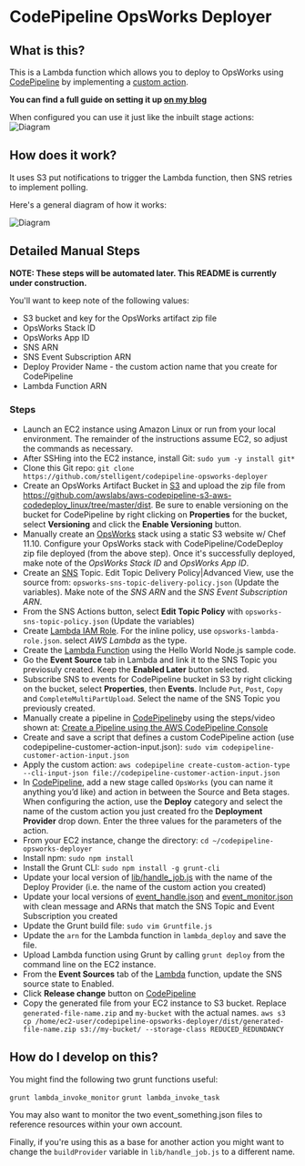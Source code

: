 # CodePipeline OpsWorks Deployer

## What is this?

This is a Lambda function which allows you to deploy to OpsWorks using [CodePipeline](http://aws.amazon.com/codepipeline/) by
implementing a [custom action](http://docs.aws.amazon.com/codepipeline/latest/userguide/how-to-create-custom-action.html).
 
**You can find a full guide on setting it up [on my blog](http://hipsterdevblog.com/blog/2015/07/28/deploying-from-codepipeline-to-opsworks-using-a-custom-action-and-lambda/)**

When configured you can use it just like the inbuilt stage actions: 
![Diagram](http://hipsterdevblog.com/images/posts/opsworks_codepipeline/actionopts.png)
 
## How does it work?

It uses S3 put notifications to trigger the Lambda function, then SNS retries to implement polling.

Here's a general diagram of how it works:

![Diagram](http://hipsterdevblog.com/images/posts/opsworks_codepipeline/codepipelineopsworks-diagram.png)

## Detailed Manual Steps

**NOTE: These steps will be automated later. This README is currently under construction.**

You'll want to keep note of the following values:
* S3 bucket and key for the OpsWorks artifact zip file
* OpsWorks Stack ID
* OpsWorks App ID
* SNS ARN
* SNS Event Subscription ARN
* Deploy Provider Name - the custom action name that you create for CodePipeline
* Lambda Function ARN

### Steps

* Launch an EC2 instance using Amazon Linux or run from your local environment. The remainder of the instructions assume EC2, so adjust the commands as necessary.
* After SSHing into the EC2 instance, install Git: `sudo yum -y install git*`
* Clone this Git repo: `git clone https://github.com/stelligent/codepipeline-opsworks-deployer`
* Create an OpsWorks Artifact Bucket in [S3](https://console.aws.amazon.com/s3/) and upload the zip file from https://github.com/awslabs/aws-codepipeline-s3-aws-codedeploy_linux/tree/master/dist. Be sure to enable versioning on the bucket for CodePipeline by right clicking on **Properties** for the bucket, select **Versioning** and click the **Enable Versioning** button.
* Manually create an [OpsWorks](https://console.aws.amazon.com/opsworks/) stack using a static S3 website w/ Chef 11.10. Configure your OpsWorks stack with CodePipeline/CodeDeploy zip file deployed (from the above step). Once it's successfully deployed, make note of the *OpsWorks Stack ID* and *OpsWorks App ID*.
* Create an [SNS](https://console.aws.amazon.com/sns/) Topic. Edit Topic Delivery Policy|Advanced View, use the source from: `opsworks-sns-topic-delivery-policy.json` (Update the variables). Make note of the *SNS ARN* and the *SNS Event Subscription ARN*.
* From the SNS Actions button, select **Edit Topic Policy** with `opsworks-sns-topic-policy.json` (Update the variables)
* Create [Lambda IAM Role](https://console.aws.amazon.com/iam/). For the inline policy, use `opsworks-lambda-role.json`. select *AWS Lambda* as the type.
* Create the [Lambda Function](https://console.aws.amazon.com/lambda/) using the Hello World Node.js sample code.
* Go the **Event Source** tab in Lambda and link it to the SNS Topic you previosuly created. Keep the **Enabled Later** button selected.
* Subscribe SNS to events for CodePipeline bucket in S3 by right clicking on the bucket, select **Properties**, then **Events**. Include `Put`, `Post`, `Copy` and `CompleteMultiPartUpload`. Select the name of the SNS Topic you previously created.
* Manually create a pipeline in [CodePipeline](https://console.aws.amazon.com/codepipeline/)by using the steps/video shown at: [Create a Pipeline using the AWS CodePipeline Console](http://www.stelligent.com/cloud/create-a-pipeline-using-the-aws-codepipeline-console/)
* Create and save a script that defines a custom CodePipeline action (use codepipeline-customer-action-input.json): `sudo vim codepipeline-customer-action-input.json`
* Apply the custom action: `aws codepipeline create-custom-action-type --cli-input-json file://codepipeline-customer-action-input.json`
* In [CodePipeline](https://console.aws.amazon.com/codepipeline/), add a new stage called `OpsWorks` (you can name it anything you’d like) and action in between the Source and Beta stages. When configuring the action, use the **Deploy** category and select the name of the custom action you just created fro the **Deployment Provider** drop down. Enter the three values for the parameters of the action. 
* From your EC2 instance, change the directory: `cd ~/codepipeline-opsworks-deployer`
* Install npm: `sudo npm install`
* Install the Grunt CLI: `sudo npm install -g grunt-cli`
* Update your local version of [lib/handle_job.js](https://github.com/stelligent/codepipeline-opsworks-deployer/blob/master/lib/handle_job.js) with the name of the Deploy Provider (i.e. the name of the custom action you created)
* Update your local versions of  [event_handle.json](https://github.com/stelligent/codepipeline-opsworks-deployer/blob/master/event_handle.json) and [event_monitor.json](https://github.com/stelligent/codepipeline-opsworks-deployer/blob/master/event_monitor.json) with clean message and ARNs that match the SNS Topic and Event Subscription you created
* Update the Grunt build file: `sudo vim Gruntfile.js`
* Update the `arn` for the Lambda function in `lambda_deploy` and save the file.
* Upload Lambda function using Grunt by calling `grunt deploy` from the command line on the EC2 instance.
* From the **Event Sources** tab of the [Lambda](https://console.aws.amazon.com/lambda/) function, update the SNS source state to Enabled.
* Click **Release change** button on [CodePipeline](https://console.aws.amazon.com/codepipeline/)
* Copy the generated file from your EC2 instance to S3 bucket. Replace `generated-file-name.zip` and `my-bucket` with the actual names.
`aws s3 cp /home/ec2-user/codepipeline-opsworks-deployer/dist/generated-file-name.zip s3://my-bucket/ --storage-class REDUCED_REDUNDANCY`

## How do I develop on this?

You might find the following two grunt functions useful:

`grunt lambda_invoke_monitor`
`grunt lambda_invoke_task`

You may also want to monitor the two event_something.json files to reference resources within your own account.

Finally, if you're using this as a base for another action you might want to change the `buildProvider` variable in
`lib/handle_job.js` to a different name.
